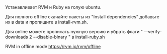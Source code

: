 Устанавливает RVM и Ruby на голую ubuntu.

Для полного offline скачайте пакеты из "Install dependencies" добавьте их в data и пропишите в install-rvm.sh. 

Для online можете прописать нужную версию и убрать флаги " --verify-downloads 2 --disable-binary " в install-ruby.sh



RVM in offline mode https://rvm.io/rvm/offline
